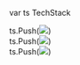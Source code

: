 var ts TechStack

ts.Push(![](https://img.shields.io/badge/-Java-orange))  
ts.Push(![](https://img.shields.io/badge/-JS-yellow))  
ts.Push(![](https://img.shields.io/badge/-Go-blue))  
